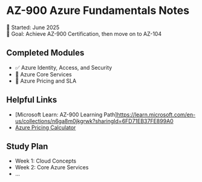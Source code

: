 # AZ-900 Azure Fundamentals Notes

📅 Started: June 2025  
🎯 Goal: Achieve AZ-900 Certification, then move on to AZ-104

## Completed Modules

- ✅ Azure Identity, Access, and Security
- 🔄 Azure Core Services
- 🔲 Azure Pricing and SLA

## Helpful Links

- [Microsoft Learn: AZ-900 Learning Path]https://learn.microsoft.com/en-us/collections/n6ga8m0jkgrwk?sharingId=6FD71EB37FE899A0
- [Azure Pricing Calculator](https://azure.microsoft.com/en-us/pricing/calculator/)

## Study Plan

- Week 1: Cloud Concepts
- Week 2: Core Azure Services
- ...
